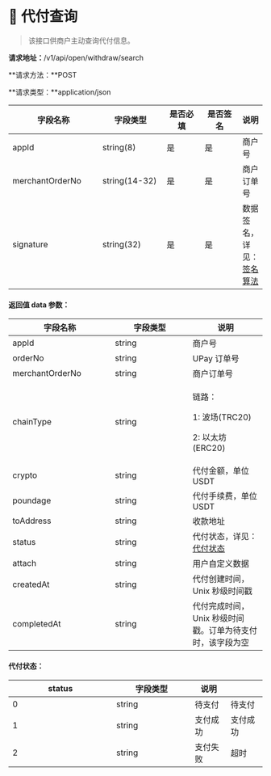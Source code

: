 # 🔎 代付查询

> 该接口供商户主动查询代付信息。

**请求地址：**/v1/api/open/withdraw/search

**请求方法：**POST

**请求类型：**application/json

<table><thead><tr><th width="186">字段名称</th><th width="139">字段类型</th><th width="99">是否必填</th><th width="97">是否签名</th><th>说明</th></tr></thead><tbody><tr><td>appId</td><td>string(8)</td><td>是</td><td>是</td><td>商户号</td></tr><tr><td>merchantOrderNo</td><td>string(14-32)</td><td>是</td><td>是</td><td>商户订单号</td></tr><tr><td>signature</td><td>string(32)</td><td>是</td><td>是</td><td>数据签名，详见：<a href="broken-reference">签名算法</a></td></tr></tbody></table>

#### **返回值 data 参数：**

<table><thead><tr><th width="187.33333333333331">字段名称</th><th width="138">字段类型</th><th>说明</th></tr></thead><tbody><tr><td>appId</td><td>string</td><td>商户号</td></tr><tr><td>orderNo</td><td>string</td><td>UPay 订单号</td></tr><tr><td>merchantOrderNo</td><td>string</td><td>商户订单号</td></tr><tr><td>chainType</td><td>string</td><td><p>链路：</p><p>1:  波场(TRC20) </p><p>2: 以太坊(ERC20) </p></td></tr><tr><td>crypto</td><td>string</td><td>代付金额，单位 USDT</td></tr><tr><td>poundage</td><td>string</td><td>代付手续费，单位 USDT</td></tr><tr><td>toAddress</td><td>string</td><td>收款地址</td></tr><tr><td>status</td><td>string</td><td>代付状态，详见：<a href="payment-search.md#dai-fu-zhuang-tai">代付状态</a></td></tr><tr><td>attach</td><td>string</td><td>用户自定义数据</td></tr><tr><td>createdAt</td><td>string</td><td>代付创建时间，Unix 秒级时间戳</td></tr><tr><td>completedAt</td><td>string</td><td>代付完成时间，Unix 秒级时间戳。订单为待支付时，该字段为空</td></tr></tbody></table>

#### **代付状态：**

<table><thead><tr><th width="190">status</th><th width="139.66666666666666">字段类型</th><th>说明</th><th data-hidden></th></tr></thead><tbody><tr><td>0</td><td>string</td><td>待支付</td><td>待支付</td></tr><tr><td>1</td><td>string</td><td>支付成功</td><td>支付成功</td></tr><tr><td>2</td><td>string</td><td>支付失败</td><td>超时</td></tr></tbody></table>

